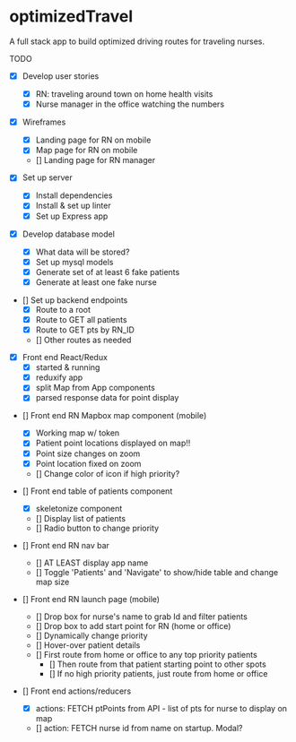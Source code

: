 # optimizedTravel
A full stack app to build optimized driving routes for traveling nurses.

TODO
* [x] Develop user stories
    * [x] RN: traveling around town on home health visits
    * [x] Nurse manager in the office watching the numbers

* [x] Wireframes
    * [x] Landing page for RN on mobile
    * [x] Map page for RN on mobile
    * [] Landing page for RN manager   

* [x] Set up server
    * [x] Install dependencies
    * [x] Install & set up linter
    * [x] Set up Express app

* [x] Develop database model
    * [x] What data will be stored?
    * [x] Set up mysql models
    * [x] Generate set of at least 6 fake patients
    * [x] Generate at least one fake nurse   

* [] Set up backend endpoints
    * [x] Route to a root
    * [X] Route to GET all patients
    * [x] Route to GET pts by RN_ID
    * [] Other routes as needed

* [x] Front end React/Redux
    * [x] started & running
    * [x] reduxify app
    * [x] split Map from App components
    * [x] parsed response data for point display

* [] Front end RN Mapbox map component (mobile)
    * [x] Working map w/ token 
    * [x] Patient point locations displayed on map!!
    * [x] Point size changes on zoom
    * [x] Point location fixed on zoom
    * [] Change color of icon if high priority?

* [] Front end table of patients component
    * [x] skeletonize component
    * [] Display list of patients
    * [] Radio button to change priority

* [] Front end RN nav bar 
    * [] AT LEAST display app name
    * [] Toggle 'Patients' and 'Navigate' to show/hide table and change map size

* [] Front end RN launch page (mobile)
    * [] Drop box for nurse's name to grab Id and filter patients
    * [] Drop box to add start point for RN (home or office)
    * [] Dynamically change priority
    * [] Hover-over patient details
    * [] First route from home or office to any top priority patients
        * [] Then route from that patient starting point to other spots
        * [] If no high priority patients, just route from home or office    

* [] Front end actions/reducers
    * [x] actions: FETCH ptPoints from API - list of pts for nurse to display on map
    * [] action: FETCH nurse id from name on startup. Modal?    